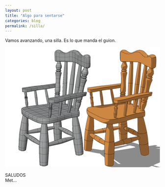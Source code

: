 ```yaml
---
layout: post
title: "Algo para sentarse"
categories: blog
permalink: /silla/
---
```

Vamos avanzando, una silla. Es lo que manda el guion.

<div align="center">
<a href="/assets/imagenes/silla-final.png" target="_blank">
<img src="/assets/imagenes/silla-final.png" alt="silla">
</a>
</div>

SALUDOS <br>
Met...